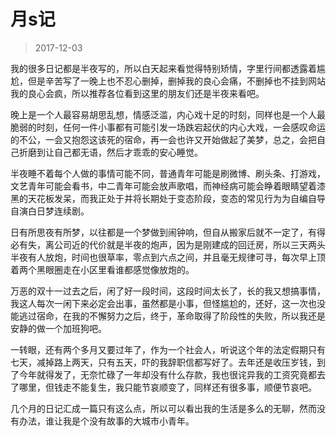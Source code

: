 # 月s记

> 2017-12-03

我的很多日记都是半夜写的，所以白天起来看觉得特别矫情，字里行间都透露着尴尬，但是辛苦写了一晚上也不忍心删掉，删掉我的良心会痛，不删掉也不挂到网站我的良心会疯，所以推荐各位看到这里的朋友们还是半夜来看吧。


晚上是一个人最容易胡思乱想，情感泛滥，内心戏十足的时刻，同样也是一个人最脆弱的时刻，任何一件小事都有可能引发一场跌宕起伏的内心大戏，一会感叹命运的不公，一会又抱怨这该死的宿命，再一会也许又开始做起了美梦，总之，会把自己折磨到让自己都无语，然后才乖乖的安心睡觉。


半夜睡不着每个人做的事情可能不同，普通青年可能是刷微博、刷头条、打游戏，文艺青年可能会看书，中二青年可能会放声歌唱，而神经病可能会睁着眼睛望着漆黑的天花板发呆，而我正处于并将长期处于变态阶段，变态的常见行为为自编自导自演白日梦连续剧。


日有所思夜有所梦，以往都是一个梦做到闹钟响，但自从搬家后就不一定了，有得必有失，离公司近的代价就是半夜的炮声，因为是刚建成的回迁房，所以三天两头半夜有人放炮，时间也很草率，零点到六点之间，并且毫无规律可寻，每次早上顶着两个黑眼圈走在小区里看谁都感觉像放炮的。


万恶的双十一过去之后，闲了好一段时间，这段时间太长了，长的我又想搞事情，我这人每次一闲下来必定会出事，虽然都是小事，但怪尴尬的，还好，这一次也没能逃过宿命，在我的不懈努力之后，终于，革命取得了阶段性的失败，所以我还是安静的做一个加班狗吧。


一转眼，还有两个多月又要过年了，作为一个社会人，听说这个年的法定假期只有七天，减掉路上两天，只有五天，吓的我辞职信都写好了。去年还是收压岁钱，到了今年就得发了，无奈忙碌了一年却没有什么存款，我也很诧异我的工资究竟都去了哪里，但钱走不能复生，我只能节哀顺变了，同样还有很多事，顺便节哀吧。


几个月的日记汇成一篇只有这么点，所以可以看出我的生活是多么的无聊，然而没有办法，谁让我是个没有故事的大城市小青年。